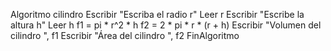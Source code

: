 Algoritmo cilindro
	Escribir "Escriba el radio r"
	Leer r
	Escribir "Escribe la altura h"
	Leer h
	f1 = pi * r^2 * h
	f2 = 2 * pi * r * (r + h)
	Escribir "Volumen del cilindro ", f1
	Escribir "Área del cilindro ", f2 
FinAlgoritmo
